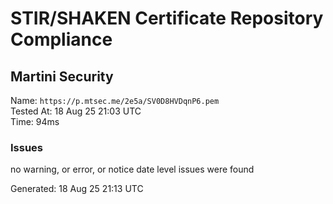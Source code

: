 # STIR/SHAKEN Certificate Repository Compliance

## Martini Security

Name: `https://p.mtsec.me/2e5a/SV0D8HVDqnP6.pem`\
Tested At: 18 Aug 25 21:03 UTC\
Time: 94ms

### Issues

no warning, or error, or notice date level issues were found

Generated: 18 Aug 25 21:13 UTC